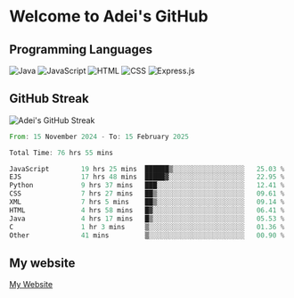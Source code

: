 # Welcome to Adei's GitHub

## Programming Languages
![Java](https://img.shields.io/badge/Java-007396?style=flat-square&logo=java&logoColor=white)
![JavaScript](https://img.shields.io/badge/JavaScript-F7DF1E?style=flat-square&logo=javascript&logoColor=black)
![HTML](https://img.shields.io/badge/HTML-E34F26?style=flat-square&logo=html5&logoColor=white)
![CSS](https://img.shields.io/badge/CSS-1572B6?style=flat-square&logo=css3&logoColor=white)
![Express.js](https://img.shields.io/badge/Express.js-000000?style=flat-square&logo=express&logoColor=white)


## GitHub Streak
![Adei's GitHub Streak](https://github-readme-streak-stats.herokuapp.com/?user=AdeiTamayo&hide_border=true)

<!--START_SECTION:waka-->

```rust
From: 15 November 2024 - To: 15 February 2025

Total Time: 76 hrs 55 mins

JavaScript        19 hrs 25 mins  ██████▒░░░░░░░░░░░░░░░░░░   25.03 %
EJS               17 hrs 48 mins  █████▓░░░░░░░░░░░░░░░░░░░   22.95 %
Python            9 hrs 37 mins   ███░░░░░░░░░░░░░░░░░░░░░░   12.41 %
CSS               7 hrs 27 mins   ██▒░░░░░░░░░░░░░░░░░░░░░░   09.61 %
XML               7 hrs 5 mins    ██▒░░░░░░░░░░░░░░░░░░░░░░   09.14 %
HTML              4 hrs 58 mins   █▓░░░░░░░░░░░░░░░░░░░░░░░   06.41 %
Java              4 hrs 17 mins   █▒░░░░░░░░░░░░░░░░░░░░░░░   05.53 %
C                 1 hr 3 mins     ▒░░░░░░░░░░░░░░░░░░░░░░░░   01.36 %
Other             41 mins         ▒░░░░░░░░░░░░░░░░░░░░░░░░   00.90 %
```

<!--END_SECTION:waka-->

## My website
[My Website](https://adei.eus)


